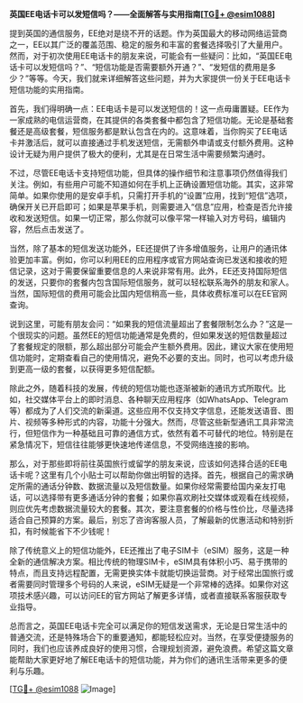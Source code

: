 **英国EE电话卡可以发短信吗？——全面解答与实用指南[[TG💪+ @esim1088](https://t.me/s/esim1088)]**

提到英国的通信服务，EE绝对是绕不开的话题。作为英国最大的移动网络运营商之一，EE以其广泛的覆盖范围、稳定的服务和丰富的套餐选择吸引了大量用户。然而，对于初次使用EE电话卡的朋友来说，可能会有一些疑问：比如，“英国EE电话卡可以发短信吗？”、“短信功能是否需要额外开通？”、“发短信的费用是多少？”等等。今天，我们就来详细解答这些问题，并为大家提供一份关于EE电话卡短信功能的实用指南。

首先，我们得明确一点：EE电话卡是可以发送短信的！这一点毋庸置疑。EE作为一家成熟的电信运营商，在其提供的各类套餐中都包含了短信功能。无论是基础套餐还是高级套餐，短信服务都是默认包含在内的。这意味着，当你购买了EE电话卡并激活后，就可以直接通过手机发送短信，无需额外申请或支付额外费用。这种设计无疑为用户提供了极大的便利，尤其是在日常生活中需要频繁沟通时。

不过，尽管EE电话卡支持短信功能，但具体的操作细节和注意事项仍然值得我们关注。例如，有些用户可能不知道如何在手机上正确设置短信功能。其实，这非常简单。如果你使用的是安卓手机，只需打开手机的“设置”应用，找到“短信”选项，确保开关已开启即可；如果是苹果手机，则需要进入“信息”应用，检查是否允许接收和发送短信。如果一切正常，那么你就可以像平常一样输入对方号码，编辑内容，然后点击发送了。

当然，除了基本的短信发送功能外，EE还提供了许多增值服务，让用户的通讯体验更加丰富。例如，你可以利用EE的应用程序或官方网站查询已发送和接收的短信记录，这对于需要保留重要信息的人来说非常有用。此外，EE还支持国际短信的发送，只要你的套餐内包含国际短信服务，就可以轻松联系海外的朋友和家人。当然，国际短信的费用可能会比国内短信稍高一些，具体收费标准可以在EE官网查询。

说到这里，可能有朋友会问：“如果我的短信流量超出了套餐限制怎么办？”这是一个很现实的问题。虽然EE的短信功能通常是免费的，但如果发送的短信数量超过了套餐规定的限额，那么超出部分可能会产生额外费用。因此，建议大家在使用短信功能时，定期查看自己的使用情况，避免不必要的支出。同时，也可以考虑升级到更高一级的套餐，以获得更多短信配额。

除此之外，随着科技的发展，传统的短信功能也逐渐被新的通讯方式所取代。比如，社交媒体平台上的即时消息、各种聊天应用程序（如WhatsApp、Telegram等）都成为了人们交流的新渠道。这些应用不仅支持文字信息，还能发送语音、图片、视频等多种形式的内容，功能十分强大。然而，尽管这些新型通讯工具非常流行，但短信作为一种基础且可靠的通信方式，依然有着不可替代的地位。特别是在紧急情况下，短信往往能够更快速地传递信息，不受网络连接的影响。

那么，对于那些即将前往英国旅行或留学的朋友来说，应该如何选择合适的EE电话卡呢？这里有几个小贴士可以帮助你做出明智的选择。首先，根据自己的需求确定所需的通话分钟数、数据流量以及短信数量。如果你经常需要给国内亲友打电话，可以选择带有更多通话分钟的套餐；如果你喜欢刷社交媒体或观看在线视频，则应优先考虑数据流量较大的套餐。其次，要注意套餐的价格与性价比，尽量选择适合自己预算的方案。最后，别忘了咨询客服人员，了解最新的优惠活动和特别折扣，有时候能省下不少钱呢！

除了传统意义上的短信功能外，EE还推出了电子SIM卡（eSIM）服务，这是一种全新的通信解决方案。相比传统的物理SIM卡，eSIM具有体积小巧、易于携带的特点，而且支持远程配置，无需更换实体卡就能切换运营商。对于经常出国旅行或者需要同时管理多个号码的人来说，eSIM无疑是一个非常棒的选择。如果你对这项技术感兴趣，可以访问EE的官方网站了解更多详情，或者直接联系客服获取专业指导。

总而言之，英国EE电话卡完全可以满足你的短信发送需求，无论是日常生活中的普通交流，还是特殊场合下的重要通知，都能轻松应对。当然，在享受便捷服务的同时，我们也应该养成良好的使用习惯，合理规划资源，避免浪费。希望这篇文章能帮助大家更好地了解EE电话卡的短信功能，并为你们的通讯生活带来更多的便利与乐趣。

[[TG💪+ @esim1088](https://t.me/s/esim1088) ![Image](https://i.postimg.cc/4NQfJmqS/Snipaste-2025-05-13-00-14-12.png)]